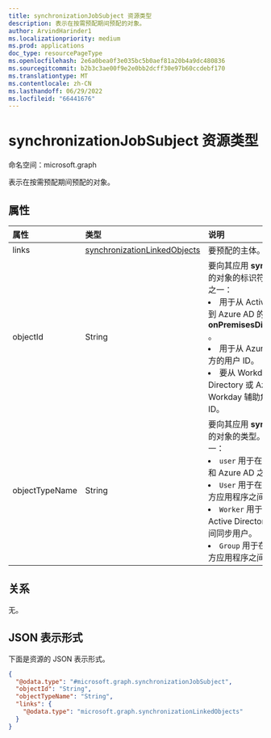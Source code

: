 ```yaml
---
title: synchronizationJobSubject 资源类型
description: 表示在按需预配期间预配的对象。
author: ArvindHarinder1
ms.localizationpriority: medium
ms.prod: applications
doc_type: resourcePageType
ms.openlocfilehash: 2e6a0bea0f3e035bc5b0aef81a20b4a9dc480836
ms.sourcegitcommit: b2b3c3ae00f9e2e0bb2dcff30e97b60ccdebf170
ms.translationtype: MT
ms.contentlocale: zh-CN
ms.lasthandoff: 06/29/2022
ms.locfileid: "66441676"
---
```

# <a name="synchronizationjobsubject-resource-type"></a>synchronizationJobSubject 资源类型

命名空间：microsoft.graph

表示在按需预配期间预配的对象。

## <a name="properties"></a>属性
|属性|类型|说明|
|:---|:---|:---|
|links|[synchronizationLinkedObjects](../resources/synchronizationlinkedobjects.md)|要预配的主体。|
|objectId|String|要向其应用 **synchronizationJob** 的对象的标识符。 可以是下列类型之一： <li>用于从 Active Directory 同步到 Azure AD 的 **onPremisesDistinguishedName** 。</li><li>用于从 Azure AD 同步到第三方的用户 ID。</li><li>要从 Workday 同步到 Active Directory 或 Azure AD 的 Workday 辅助角色的辅助角色 ID。</li>|
|objectTypeName|String|要向其应用 **synchronizationJob** 的对象的类型。 可以是下列类型之一： <li>`user` 用于在 Active Directory 和 Azure AD 之间同步。</li><li>`User` 用于在 Azure AD 和第三方应用程序之间同步用户。 </li><li>`Worker` 用于在 Workday 和 Active Directory 或 Azure AD 之间同步用户。</li><li>`Group` 用于在 Azure AD 和第三方应用程序之间同步组。 </li>|

## <a name="relationships"></a>关系
无。

## <a name="json-representation"></a>JSON 表示形式
下面是资源的 JSON 表示形式。
<!-- {
  "blockType": "resource",
  "@odata.type": "microsoft.graph.synchronizationJobSubject"
}
-->
``` json
{
  "@odata.type": "#microsoft.graph.synchronizationJobSubject",
  "objectId": "String",
  "objectTypeName": "String",
  "links": {
    "@odata.type": "microsoft.graph.synchronizationLinkedObjects"
  }
}
```


